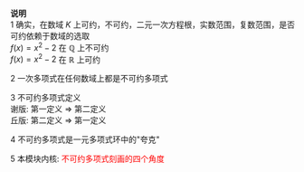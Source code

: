 **说明**  
1 确实，在数域 $K$ 上可约，不可约，二元一次方程根，实数范围，复数范围，是否可约依赖于数域的选取  
 $f(x)=x^2-2$ 在 $\mathbb{Q}$ 上不可约  
 $f(x)=x^2-2$ 在 $\mathbb{R}$ 上可约  
  
2 一次多项式在任何数域上都是不可约多项式  
  
3 不可约多项式定义  
谢版: 第一定义 $\Rightarrow$ 第二定义  
丘版: 第二定义 $\Rightarrow$ 第一定义  
  
4 不可约多项式是一元多项式环中的"夸克"  
  
5 本模块内核: <font color=red>不可约多项式刻画的四个角度</font>  
